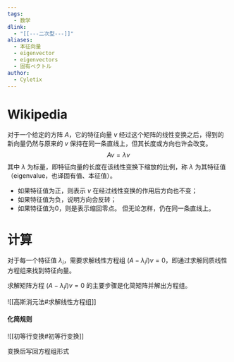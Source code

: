 ```yaml
---
tags:
  - 数学
dlink:
  - "[[---二次型---]]"
aliases:
  - 本征向量
  - eigenvector
  - eigenvectors
  - 固有ベクトル
author:
  - Cyletix
---
```

# Wikipedia
对于一个给定的方阵 $A$，它的特征向量 $v$ 经过这个矩阵的线性变换之后，得到的新向量仍然与原来的 $v$ 保持在同一条直线上，但其长度或方向也许会改变。
$$Av=\lambda v$$
其中 $\lambda$ 为标量，即特征向量的长度在该线性变换下缩放的比例，称 $\lambda$ 为其特征值（eigenvalue，也译固有值、本征值）。
- 如果特征值为正，则表示 $v$ 在经过线性变换的作用后方向也不变；
- 如果特征值为负，说明方向会反转；
- 如果特征值为0，则是表示缩回零点。
但无论怎样，仍在同一条直线上。

# 计算

对于每一个特征值 $\lambda_i$，需要求解线性方程组 $(A - \lambda_i I)v = 0$，即通过求解同质线性方程组来找到特征向量。

求解矩阵方程 $(A - \lambda_i I)v = 0$ 的主要步骤是化简矩阵并解出方程组。

![[高斯消元法#求解线性方程组]]
#### 化简规则
![[初等行变换#初等行变换]]

变换后写回方程组形式